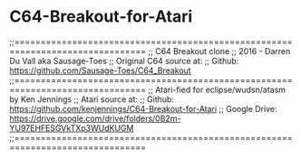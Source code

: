 # C64-Breakout-for-Atari
;;===============================================================================
;; C64 Breakout clone
;; 2016 - Darren Du Vall aka Sausage-Toes
;; Original C64 source at: 
;; Github: https://github.com/Sausage-Toes/C64_Breakout
;;===============================================================================
;; Atari-fied for eclipse/wudsn/atasm by Ken Jennings
;; Atari source at:
;; Github: https://github.com/kenjennings/C64-Breakout-for-Atari
;; Google Drive: https://drive.google.com/drive/folders/0B2m-YU97EHFESGVkTXp3WUdKUGM
;;===============================================================================
